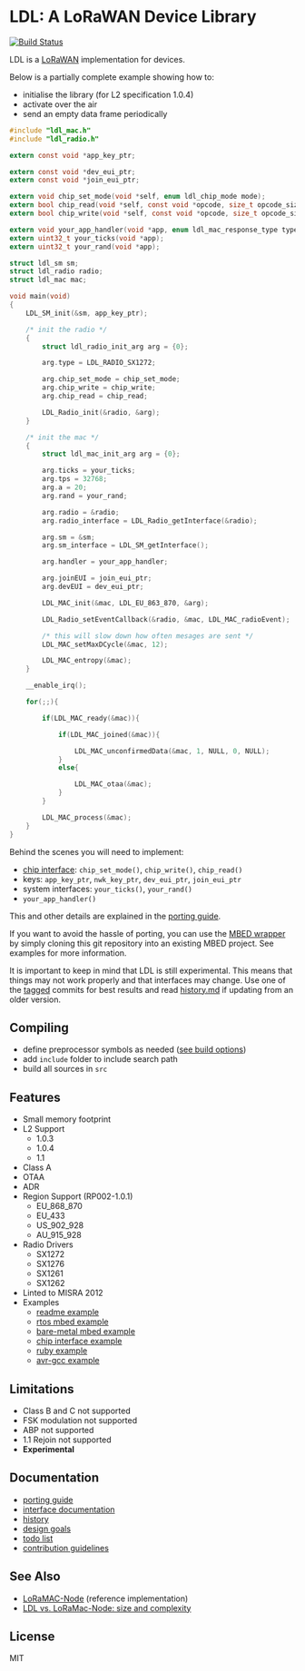 LDL: A LoRaWAN Device Library
=============================

[![Build Status](https://travis-ci.org/cjhdev/lora_device_lib.svg?branch=master)](https://travis-ci.org/cjhdev/lora_device_lib)

LDL is a [LoRaWAN](https://en.wikipedia.org/wiki/LoRa#LoRaWAN) implementation for devices.

Below is a partially complete example showing how to:

- initialise the library (for L2 specification 1.0.4)
- activate over the air
- send an empty data frame periodically

~~~ C
#include "ldl_mac.h"
#include "ldl_radio.h"

extern const void *app_key_ptr;

extern const void *dev_eui_ptr;
extern const void *join_eui_ptr;

extern void chip_set_mode(void *self, enum ldl_chip_mode mode);
extern bool chip_read(void *self, const void *opcode, size_t opcode_size, void *data, size_t size);
extern bool chip_write(void *self, const void *opcode, size_t opcode_size, const void *data, size_t size);

extern void your_app_handler(void *app, enum ldl_mac_response_type type, const union ldl_mac_response_arg *arg);
extern uint32_t your_ticks(void *app);
extern uint32_t your_rand(void *app);

struct ldl_sm sm;
struct ldl_radio radio;
struct ldl_mac mac;

void main(void)
{
    LDL_SM_init(&sm, app_key_ptr);

    /* init the radio */
    {
        struct ldl_radio_init_arg arg = {0};

        arg.type = LDL_RADIO_SX1272;

        arg.chip_set_mode = chip_set_mode;
        arg.chip_write = chip_write;
        arg.chip_read = chip_read;

        LDL_Radio_init(&radio, &arg);
    }

    /* init the mac */
    {
        struct ldl_mac_init_arg arg = {0};

        arg.ticks = your_ticks;
        arg.tps = 32768;
        arg.a = 20;
        arg.rand = your_rand;

        arg.radio = &radio;
        arg.radio_interface = LDL_Radio_getInterface(&radio);

        arg.sm = &sm;
        arg.sm_interface = LDL_SM_getInterface();

        arg.handler = your_app_handler;

        arg.joinEUI = join_eui_ptr;
        arg.devEUI = dev_eui_ptr;

        LDL_MAC_init(&mac, LDL_EU_863_870, &arg);

        LDL_Radio_setEventCallback(&radio, &mac, LDL_MAC_radioEvent);

        /* this will slow down how often mesages are sent */
        LDL_MAC_setMaxDCycle(&mac, 12);

        LDL_MAC_entropy(&mac);
    }

    __enable_irq();

    for(;;){

        if(LDL_MAC_ready(&mac)){

            if(LDL_MAC_joined(&mac)){

                LDL_MAC_unconfirmedData(&mac, 1, NULL, 0, NULL);
            }
            else{

                LDL_MAC_otaa(&mac);
            }
        }

        LDL_MAC_process(&mac);
    }
}
~~~

Behind the scenes you will need to implement:

- [chip interface](https://ldl.readthedocs.io/en/latest/group__ldl__chip__interface.html): `chip_set_mode()`, `chip_write()`, `chip_read()`
- keys: `app_key_ptr`, `nwk_key_ptr`, `dev_eui_ptr`, `join_eui_ptr`
- system interfaces: `your_ticks()`, `your_rand()`
- `your_app_handler()`

This and other details are explained in the [porting guide](porting.md).

If you want to avoid the hassle of porting, you can use the [MBED wrapper](wrappers/mbed) by
simply cloning this git repository into an existing MBED project. See examples for more information.

It is important to keep in mind that LDL is still experimental. This means that things may not work properly and that
interfaces may change. Use one of the [tagged](https://github.com/cjhdev/lora_device_lib/releases) commits for best results
and read [history.md](history.md) if updating from an older version.

## Compiling

- define preprocessor symbols as needed ([see build options](https://ldl.readthedocs.io/en/latest/group__ldl__build__options.html))
- add `include` folder to include search path
- build all sources in `src`

## Features

- Small memory footprint
- L2 Support
    - 1.0.3
    - 1.0.4
    - 1.1
- Class A
- OTAA
- ADR
- Region Support (RP002-1.0.1)
    - EU_868_870
    - EU_433
    - US_902_928
    - AU_915_928
- Radio Drivers
    - SX1272
    - SX1276
    - SX1261
    - SX1262
- Linted to MISRA 2012
- Examples
    - [readme example](examples/doxygen/example.c)
    - [rtos mbed example](examples/mbed/rtos)
    - [bare-metal mbed example](examples/mbed/bare_mbed)
    - [chip interface example](examples/chip_interface)
    - [ruby example](examples/ruby)
    - [avr-gcc example](examples/avr)

## Limitations

- Class B and C not supported
- FSK modulation not supported
- ABP not supported
- 1.1 Rejoin not supported
- **Experimental**

## Documentation

- [porting guide](porting.md)
- [interface documentation](https://ldl.readthedocs.io/en/latest/)
- [history](history.md)
- [design goals](design_goals.md)
- [todo list](todo.md)
- [contribution guidelines](contributing.md)

## See Also

- [LoRaMAC-Node](https://github.com/Lora-net/LoRaMac-node) (reference implementation)
- [LDL vs. LoRaMac-Node: size and complexity](https://cjh.id.au/2019/12/11/comparing-ldl-to-loramac.html)

## License

MIT
